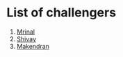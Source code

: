 # List of challengers
1. [Mrinal](https://github.com/mrinal1224)
2. [Shivay](https://github.com/shivaylamba)
3. [Makendran](https://github.com/makendrang)
